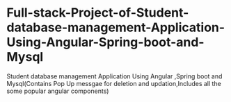# Full-stack-Project-of-Student-database-management-Application-Using-Angular-Spring-boot-and-Mysql
Student database management Application Using Angular ,Spring boot and Mysql(Contains Pop Up messgae for deletion and updation,Includes all the some popular angular components)
